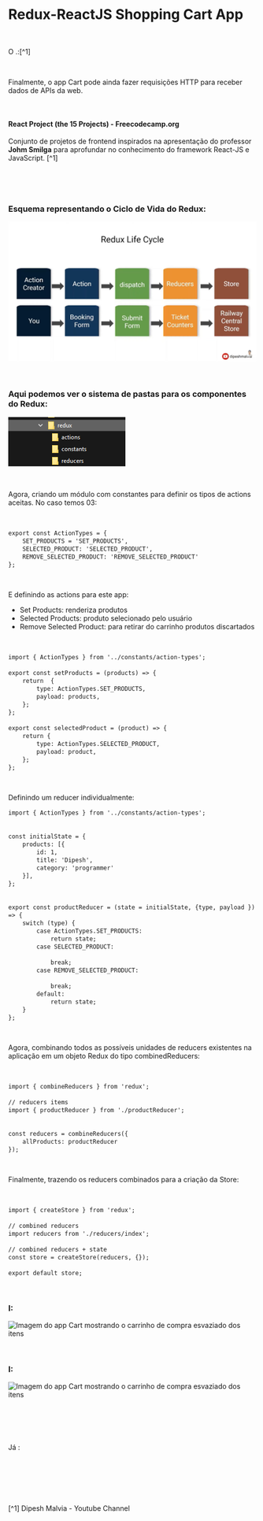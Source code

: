 # Redux-ReactJS Shopping Cart App

<br />

O .:[^1]

<br />



Finalmente, o app Cart pode ainda fazer requisições HTTP para receber dados de APIs da web.

<br />

#### React Project (the 15 Projects) - Freecodecamp.org

Conjunto de projetos de frontend inspirados na apresentação do professor **Johm Smilga** para aprofundar no conhecimento do framework React-JS e JavaScript. [^1]

<br />

[]()

<br />

### Esquema representando o Ciclo de Vida do Redux:

![Esquema representando o Ciclo de Vida do Redux](/public/images/the-redux-life-cycle.png)

<br />

### Aqui podemos ver o sistema de pastas para os componentes do Redux:

![Abaixo temos o sistema de pastas para os componentes do Redux](/public/images/estrutura-de-pastas-para-os-componentes-do-redux.png)


<br />

Agora, criando um módulo com constantes para definir os tipos de actions aceitas. No caso temos 03:

<br />

```
export const ActionTypes = {
	SET_PRODUCTS = 'SET_PRODUCTS',
	SELECTED_PRODUCT: 'SELECTED_PRODUCT',
	REMOVE_SELECTED_PRODUCT: 'REMOVE_SELECTED_PRODUCT'
}; 
```

<br />

E definindo as actions para este app:

- Set Products: renderiza produtos 
- Selected Products: produto selecionado pelo usuário
- Remove Selected Product: para retirar do carrinho produtos discartados


<br />

```
import { ActionTypes } from '../constants/action-types';

export const setProducts = (products) => {
	return  {
		type: ActionTypes.SET_PRODUCTS,
		payload: products,
	};
};

export const selectedProduct = (product) => {
	return {
		type: ActionTypes.SELECTED_PRODUCT,
		payload: product,
	};
};
```

<br />

Definindo um reducer individualmente:

```
import { ActionTypes } from '../constants/action-types';


const initialState = {
	products: [{
		id: 1,
		title: 'Dipesh',
		category: 'programmer'
	}],
};


export const productReducer = (state = initialState, {type, payload }) => {
	switch (type) {
		case ActionTypes.SET_PRODUCTS:
			return state;
		case SELECTED_PRODUCT:
		
			break;
		case REMOVE_SELECTED_PRODUCT:
		
			break;
		default:
			return state;
	}
};
```

<br />

Agora, combinando todos as possíveis unidades de reducers existentes na aplicação em um objeto Redux do tipo combinedReducers:

<br />

```
import { combineReducers } from 'redux';

// reducers items
import { productReducer } from './productReducer';


const reducers = combineReducers({
	allProducts: productReducer
});
```

<br />

Finalmente, trazendo os reducers combinados para a criação da Store:

<br />

```
import { createStore } from 'redux';

// combined reducers
import reducers from './reducers/index';

// combined reducers + state
const store = createStore(reducers, {});

export default store;
```


<br />

### I:

![Imagem do app Cart mostrando o carrinho de compra esvaziado dos itens](/public/images/)






<br />

### I:

![Imagem do app Cart mostrando o carrinho de compra esvaziado dos itens](/public/images/)



<br />

```

```

<br />

Já :

<br />

```

```

<br />
<br />

[^1]  Dipesh Malvia - Youtube Channel


